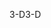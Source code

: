 <span data-ttu-id="0acf5-101">3-D</span><span class="sxs-lookup"><span data-stu-id="0acf5-101">3-D</span></span>